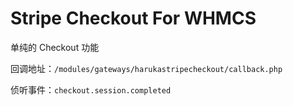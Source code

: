 # Stripe Checkout For WHMCS

单纯的 Checkout 功能

回调地址：`/modules/gateways/harukastripecheckout/callback.php`

侦听事件：`checkout.session.completed`